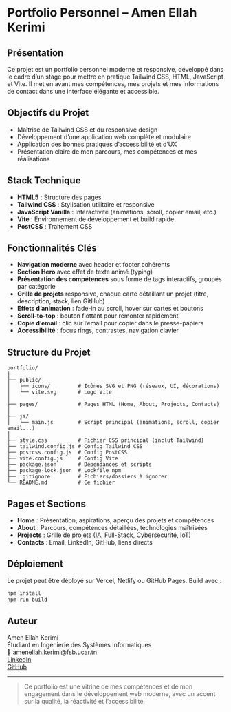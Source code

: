 # Portfolio Personnel – Amen Ellah Kerimi

## Présentation

Ce projet est un portfolio personnel moderne et responsive, développé dans le cadre d’un stage pour mettre en pratique Tailwind CSS, HTML, JavaScript et Vite. Il met en avant mes compétences, mes projets et mes informations de contact dans une interface élégante et accessible.

## Objectifs du Projet

- Maîtrise de Tailwind CSS et du responsive design
- Développement d’une application web complète et modulaire
- Application des bonnes pratiques d’accessibilité et d’UX
- Présentation claire de mon parcours, mes compétences et mes réalisations

## Stack Technique

- **HTML5** : Structure des pages
- **Tailwind CSS** : Stylisation utilitaire et responsive
- **JavaScript Vanilla** : Interactivité (animations, scroll, copier email, etc.)
- **Vite** : Environnement de développement et build rapide
- **PostCSS** : Traitement CSS

## Fonctionnalités Clés

- **Navigation moderne** avec header et footer cohérents
- **Section Hero** avec effet de texte animé (typing)
- **Présentation des compétences** sous forme de tags interactifs, groupés par catégorie
- **Grille de projets** responsive, chaque carte détaillant un projet (titre, description, stack, lien GitHub)
- **Effets d’animation** : fade-in au scroll, hover sur cartes et boutons
- **Scroll-to-top** : bouton flottant pour remonter rapidement
- **Copie d’email** : clic sur l’email pour copier dans le presse-papiers
- **Accessibilité** : focus rings, contrastes, navigation clavier

## Structure du Projet

```
portfolio/
│
├── public/
│   ├── icons/         # Icônes SVG et PNG (réseaux, UI, décorations)
│   └── vite.svg       # Logo Vite
│
├── pages/             # Pages HTML (Home, About, Projects, Contacts)
│
├── js/
│   └── main.js        # Script principal (animations, scroll, copier email...)
│
├── style.css          # Fichier CSS principal (inclut Tailwind)
├── tailwind.config.js # Config Tailwind CSS
├── postcss.config.js  # Config PostCSS
├── vite.config.js     # Config Vite
├── package.json       # Dépendances et scripts
├── package-lock.json  # Lockfile npm
├── .gitignore         # Fichiers/dossiers à ignorer
└── README.md          # Ce fichier
```

## Pages et Sections

- **Home** : Présentation, aspirations, aperçu des projets et compétences
- **About** : Parcours, compétences détaillées, technologies maîtrisées
- **Projects** : Grille de projets (IA, Full-Stack, Cybersécurité, IoT)
- **Contacts** : Email, LinkedIn, GitHub, liens directs

## Déploiement

Le projet peut être déployé sur Vercel, Netlify ou GitHub Pages. Build avec :

```bash
npm install
npm run build
```

## Auteur

Amen Ellah Kerimi  
Étudiant en Ingénierie des Systèmes Informatiques  
📧 amenellah.kerimi@fsb.ucar.tn  
[LinkedIn](https://www.linkedin.com/in/amen-ellah-kerimi-354a85286)  
[GitHub](https://github.com/Amen-ellah-kerimi)

---

> Ce portfolio est une vitrine de mes compétences et de mon engagement dans le développement web moderne, avec un accent sur la qualité, la réactivité et l’accessibilité. 